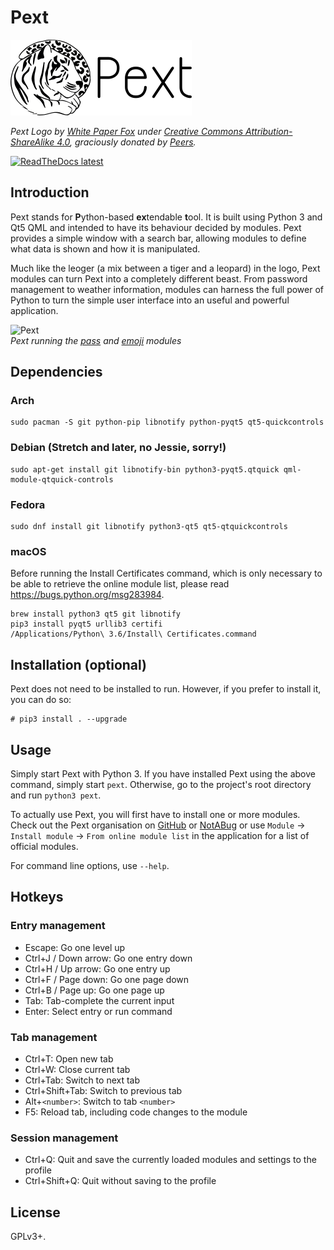 # Pext

![Pext logo](/logo.png)

*Pext Logo by [White Paper Fox](http://whitepaperfox.com/) under
[Creative Commons Attribution-ShareAlike 4.0](https://creativecommons.org/licenses/by-sa/4.0/),
graciously donated by [Peers](https://peers.community/).*

[![ReadTheDocs latest](https://readthedocs.org/projects/pext/badge/?version=latest)](https://pext.readthedocs.io/en/latest/?badge=latest)
<!--- [![ReadTheDocs stable](https://readthedocs.org/projects/pext/badge/?version=stable)](https://pext.readthedocs.io/en/stable/?badge=stable) -->

## Introduction
Pext stands for **P**ython-based **ex**tendable **t**ool. It is built using
Python 3 and Qt5 QML and intended to have its behaviour decided by modules. Pext
provides a simple window with a search bar, allowing modules to define what
data is shown and how it is manipulated.

Much like the leoger (a mix between a tiger and a leopard) in the logo, Pext
modules can turn Pext into a completely different beast. From password
management to weather information, modules can harness the full power of Python
to turn the simple user interface into an useful and powerful application.

![Pext](/screencast.gif)  
*Pext running the [pass](https://github.com/Pext/pext_module_pass) and
[emoji](https://github.com/Pext/pext_module_emoji) modules*

## Dependencies
### Arch

    sudo pacman -S git python-pip libnotify python-pyqt5 qt5-quickcontrols

### Debian (Stretch and later, no Jessie, sorry!)

    sudo apt-get install git libnotify-bin python3-pyqt5.qtquick qml-module-qtquick-controls

### Fedora

    sudo dnf install git libnotify python3-qt5 qt5-qtquickcontrols

### macOS
Before running the Install Certificates command, which is only necessary to be
able to retrieve the online module list, please read https://bugs.python.org/msg283984.

    brew install python3 qt5 git libnotify
    pip3 install pyqt5 urllib3 certifi
    /Applications/Python\ 3.6/Install\ Certificates.command

## Installation (optional)
Pext does not need to be installed to run. However, if you prefer to install
it, you can do so:

    # pip3 install . --upgrade

## Usage
Simply start Pext with Python 3. If you have installed Pext using the above
command, simply start `pext`. Otherwise, go to the project's root directory and
run `python3 pext`.

To actually use Pext, you will first have to install one or more modules. Check
out the Pext organisation on
[GitHub](https://github.com/Pext) or [NotABug](https://notabug.org/Pext)
or use `Module` -> `Install module` -> `From online module list` in the
application for a list of official modules.

For command line options, use `--help`.

## Hotkeys
### Entry management
- Escape: Go one level up
- Ctrl+J / Down arrow: Go one entry down
- Ctrl+H / Up arrow: Go one entry up
- Ctrl+F / Page down: Go one page down
- Ctrl+B / Page up: Go one page up
- Tab: Tab-complete the current input
- Enter: Select entry or run command

### Tab management
- Ctrl+T: Open new tab
- Ctrl+W: Close current tab
- Ctrl+Tab: Switch to next tab
- Ctrl+Shift+Tab: Switch to previous tab
- Alt+`<number>`: Switch to tab `<number>`
- F5: Reload tab, including code changes to the module

### Session management
- Ctrl+Q: Quit and save the currently loaded modules and settings to the profile
- Ctrl+Shift+Q: Quit without saving to the profile

## License
GPLv3+.
